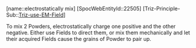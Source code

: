 ﻿---
type: TrizExample
aliases:
- electrostatically mix
license: CC BY-SA 4.0
copyright: https://github.com/SpocWeb
IsDeleted: false
IsReadOnly: false
Confidential: public
tags: 
- Triz/Principle/Example
---
[name::electrostatically mix]
[SpocWebEntityId::22505]
[Triz-Principle-Sub::[Triz-use-EM-Field](tech/Triz/Sub/Triz-use-EM-Field.md)]

To mix 2 Powders, electrostatically charge one positive and the other negative. Either use Fields to direct them, or mix them mechanically and let their acquired Fields cause the grains of Powder to pair up.